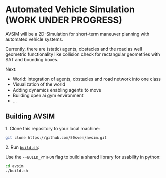 # Automated Vehicle Simulation (WORK UNDER PROGRESS)

AVSIM will be a 2D-Simulation for short-term maneuver planning with automated vehicle systems.

Currently, there are (static) agents, obstacles and the road as well geometric functionality like collision check for rectangular geometries with SAT and bounding boxes.

Next:
- World: integration of agents, obstacles and road network into one class
- Visualization of the world
- Adding dynamics enabling agents to move
- Building open ai gym environment
- ...

## Building AVSIM

1\. Clone this repository to your local machine:

```bash
git clone https://github.com/50sven/avsim.git
```

2\. Run [`build.sh`](./build.sh):

Use the `--BUILD_PYTHON` flag to build a shared library for usability in python:

```bash
cd avsim
./build.sh
```
